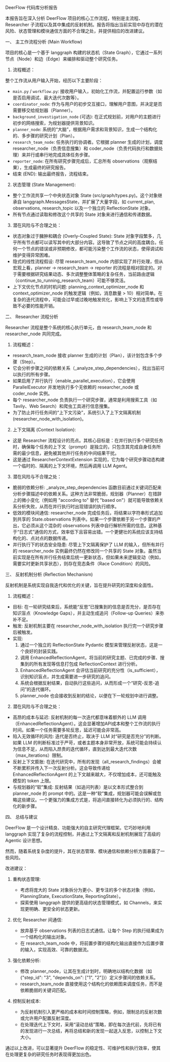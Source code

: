 DeerFlow 代码库分析报告


  本报告旨在深入分析 DeerFlow 项目的核心工作流程，特别是主流程、Researcher
  子流程以及其中集成的反射机制。报告将指出当前实现中存在的潜在风险、状态管理和模块通信方面的不合理之处，并提供相应的改进建议。

  一、 主工作流程分析 (Main Workflow)


  项目的核心是一个基于 langgraph 构建的状态机（State Graph），它通过一系列节点（Node）和边（Edge）来编排和驱动整个研究任务。

  1. 流程概述：

  整个工作流从用户输入开始，经历以下主要阶段：


   - `main.py` / `workflow.py`: 接收用户输入，初始化工作流，并配置运行参数（如是否启用调试、最大迭代次数等）。
   - `coordinator_node`: 作为与用户的初步交互接口，理解用户意图，并决定是否需要移交给规划器（Planner）。
   - `background_investigation_node` (可选): 在正式规划前，对用户的主题进行初步的网络搜索，为规划器提供背景知识。
   - `planner_node`: 系统的“大脑”，根据用户需求和背景知识，生成一个结构化的、多步骤的研究计划（Plan）。
   - `research_team_node`: 任务执行的协调者。它根据 planner 生成的计划，调度 researcher_node（负责信息搜集）和 coder_node（负责代码执行和数据处理）来并行或串行地完成具体任务步骤。
   - `reporter_node`: 在所有研究步骤完成后，汇总所有 observations（观察结果），生成最终的研究报告。
   - 结束 (END): 输出最终报告，流程结束。

  2. 状态管理 (State Management):


   - 整个工作流共享一个中央状态对象 State (src/graph/types.py)。这个对象继承自 langgraph.MessagesState，并扩展了大量字段，如 current_plan, observations, research_topic 以及一个独立的
     ReflectionState 对象。
   - 所有节点通过读取和修改这个共享的 State 对象来进行通信和传递数据。


  3. 潜在风险与不合理之处：


   - 状态对象过于臃肿和耦合 (Overly-Coupled State): State
     对象字段繁多，几乎所有节点都可以读写其中的大部分内容。这导致了节点之间的高度耦合。任何一个节点的错误或非预期修改，都可能污染整个工作流的状态，使得调试和维护变得异常困难。
   - 隐式的线性流程假设: 尽管 research_team_node 内部实现了并行处理，但从宏观上看，planner -> research_team -> reporter
     的流程是相对固定的。对于需要根据研究结果动态、多次调整整体策略的复杂任务，当前路由逻辑（continue_to_running_research_team）可能不够灵活。
   - 上下文优化节点的时机问题: planning_context_optimizer_node 和 context_optimizer_node 的触发逻辑（例如，消息数量 >
     10）相对简单。在复杂的迭代流程中，可能会过早或过晚地触发优化，影响上下文的连贯性或导致不必要的性能开销。

  二、 Researcher 流程分析


  Researcher 流程是整个系统的核心执行单元，由 research_team_node 和 researcher_node 共同完成。

  1. 流程概述：


   - research_team_node 接收 planner 生成的计划（Plan），该计划包含多个步骤（Step）。
   - 它会分析步骤之间的依赖关系（_analyze_step_dependencies），找出当前可以执行的所有步骤。
   - 如果启用了并行执行（enable_parallel_execution），它会使用 ParallelExecutor 并发地执行多个无依赖的 researcher_node 或 coder_node 实例。
   - 每个 researcher_node 负责执行一个研究步骤，通常是利用搜索工具（如 Tavily、Web Search）和爬虫工具进行信息搜集。
   - 为了防止并行任务间的“上下文污染”，系统引入了上下文隔离机制 (researcher_node_with_isolation)。

  2. 上下文隔离 (Context Isolation):


   - 这是 Researcher
     流程设计的亮点。其核心目标是：在并行执行多个研究任务时，确保每个任务的上下文（prompt）是独立的，只包含其完成自身任务所需的最少信息，避免被其他并行任务的中间结果干扰。
   - 这是通过 ResearcherContextExtension 实现的，它为每个研究步骤动态构建一个临时的、隔离的上下文环境，然后再调用 LLM Agent。

  3. 潜在风险与不合理之处：


   - 脆弱的依赖分析: _analyze_step_dependencies 函数目前通过关键词匹配来分析步骤描述中的依赖关系。这种方法非常脆弱，规划器（Planner）在措辞上的微小变化（例如用 "according to" 替代
     "based on"）就可能导致依赖关系分析失败，从而在并行执行时出现错误的执行顺序。
   - 低效的模块间通信: researcher_node 完成任务后，将结果以字符串形式追加到共享的 State.observations 列表中。如果一个步骤依赖于另一个步骤的产出，它必须从这个混杂的 observations
     列表中自行解析所需的信息。这种基于“日志式”通信的方式，效率低下且容易出错。一个更健壮的系统应该支持结构化的、点对点的数据传递。
   - 并行执行下的状态安全隐患: 尽管上下文隔离保护了 LLM 的输入，但所有并行的 researcher_node 实例最终仍然在修改同一个共享的 State
     对象。虽然当前实现是在所有并行任务结束后统一更新状态，但如果未来逻辑变动（例如，需要实时更新共享状态），则存在竞态条件（Race Condition）的风险。


  三、 反射机制分析 (Reflection Mechanism)

  反射机制是系统实现自我迭代和优化的关键，旨在提升研究的深度和全面性。

  1. 流程概述：


   - 目标: 在一轮研究结束后，系统能“反思”已搜集到的信息是否充分，是否存在知识盲点（Knowledge Gaps），并主动生成追问（Follow-up Queries）来弥补不足。
   - 触发: 反射机制主要在 researcher_node_with_isolation 执行完一个研究步骤后被触发。
   - 实现:
       1. 通过一个独立的 ReflectionState Pydantic 模型来管理反射状态，这是一个良好的封装实践。
       2. 调用 EnhancedReflectionAgent，将当前的研究主题、已完成的步骤、搜集到的所有发现等信息打包成 ReflectionContext 进行分析。
       3. EnhancedReflectionAgent 会评估当前研究的充分性（is_sufficient），识别知识盲点，并生成需要进一步研究的追问。
       4. 系统会根据反射结果，自动执行这些追问，从而形成一个“研究-反思-追问”的迭代循环。
       5. planner_node 也会接收到反射的结论，以便在下一轮规划中进行调整。

  2. 潜在风险与不合理之处：


   - 高昂的成本与延迟: 反射机制的每一次迭代都意味着额外的 LLM 调用（EnhancedReflectionAgent）。这会显著增加API成本和整个工作流的执行时间。如果一个任务需要多轮反思，延迟可能会非常高。
   - 陷入无效循环的风险: 迭代是否终止，取决于 LLM 对“研究是否充分”的判断。如果 LLM
     的判断标准过于严苛，或者主题本身非常开放，系统可能会持续认为信息不足，从而陷入昂贵的迭代循环，直到达到最大迭代次数（max_iterations）限制。
   - 反射上下文膨胀: 在迭代研究中，所有的发现（all_research_findings）会被不断累积并传入下一次反射分析。这会导致传递给 EnhancedReflectionAgent
     的上下文越来越大，不仅增加成本，还可能触及模型的 token 上限。
   - 与规划器的“软”集成: 反射结果（如追问列表）是以文本形式整合到 planner_node 的 prompt
     中的。这是一种“软”集成，规划器可能会误解或忽略这些建议。一个更强力的集成方式是，将追问直接转化为必须执行的、结构化的新步骤。

  四、 总结与建议


  DeerFlow 是一个设计精良、功能强大的自主研究代理框架。它巧妙地利用 langgraph 实现了复杂的流程控制，并通过上下文隔离和反射机制展现了高级的 Agentic 设计思想。

  然而，随着系统复杂度的提升，其在状态管理、模块通信和依赖分析方面暴露了一些风险。

  改进建议：


   1. 重构状态管理:
       - 考虑将庞大的 State 对象拆分为更小、更专注的多个状态对象（例如，PlanningState, ExecutionState, ReportingState）。
       - 探索使用 langgraph 提供的更高级的状态管理模式，如 Channels，来实现更明确、更安全的状态更新。


   2. 优化 Researcher 间通信:
       - 放弃基于 observations 列表的日志式通信。让每个 Step 的执行结果成为一个结构化的输出对象。
       - 在 research_team_node 中，将前置步骤的结构化输出直接作为后置步骤的输入，实现高效、可靠的数据流。


   3. 强化依赖分析:
       - 修改 planner_node，让其在生成计划时，明确地以结构化数据（如 {"step_id": "3", "depends_on": ["1", "2"]}）定义步骤间的依赖关系。
       - research_team_node 直接使用这个结构化的依赖图来调度任务，而不是依赖脆弱的关键词匹配。


   4. 控制反射成本:
       - 为反射机制引入更严格的成本和时间控制策略，例如，限制总的反射次数或允许用户配置反射深度。
       - 在处理迭代上下文时，采用“滚动总结”策略，即在每次迭代前，先将已有的发现进行一次总结，再将总结和新的发现一起送入反思，以控制上下文大小。


  通过以上改进，可以显著提升 DeerFlow 的稳定性、可维护性和执行效率，使其在处理更复杂的研究任务时表现得更加出色。